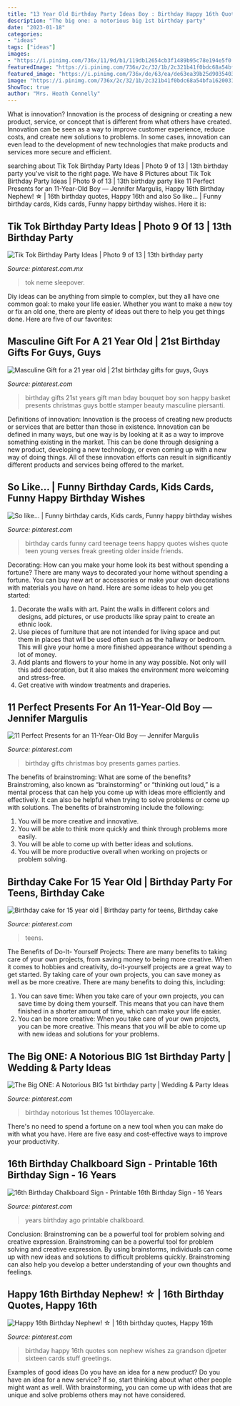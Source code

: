 ```yaml
---
title: "13 Year Old Birthday Party Ideas Boy : Birthday Happy 16th Quotes Son Nephew Wishes Za Grandson Djpeter Sixteen Cards Stuff Greetings"
description: "The big one: a notorious big 1st birthday party"
date: "2023-01-18"
categories:
- "ideas"
tags: ["ideas"]
images:
- "https://i.pinimg.com/736x/11/9d/b1/119db12654cb3f1489b95c78e194e5f0.jpg"
featuredImage: "https://i.pinimg.com/736x/2c/32/1b/2c321b41f0bdc68a54bfa1620031ceef--boss-gifts-man-gifts.jpg"
featured_image: "https://i.pinimg.com/736x/de/63/ea/de63ea39b25d90354038e15250d9844a.jpg"
image: "https://i.pinimg.com/736x/2c/32/1b/2c321b41f0bdc68a54bfa1620031ceef--boss-gifts-man-gifts.jpg"
ShowToc: true
author: "Mrs. Heath Connelly"
---
```



What is innovation?
Innovation is the process of designing or creating a new product, service, or concept that is different from what others have created. Innovation can be seen as a way to improve customer experience, reduce costs, and create new solutions to problems. In some cases, innovation can even lead to the development of new technologies that make products and services more secure and efficient.

	

		
searching about Tik Tok Birthday Party Ideas | Photo 9 of 13 | 13th birthday party you've visit to the right page. We have 8 Pictures about Tik Tok Birthday Party Ideas | Photo 9 of 13 | 13th birthday party like 11 Perfect Presents for an 11-Year-Old Boy — Jennifer Margulis, Happy 16th Birthday Nephew! ☆ | 16th birthday quotes, Happy 16th and also So like... | Funny birthday cards, Kids cards, Funny happy birthday wishes. Here it is:
		
    
## Tik Tok Birthday Party Ideas | Photo 9 Of 13 | 13th Birthday Party

<img loading=lazy src="https://i.pinimg.com/736x/f6/e2/e6/f6e2e60472d8d78390a7ea49f7ccd010.jpg" onerror="this.onerror=null;this.src='https://tse4.mm.bing.net/th?id=OIP.ex3ZuzcCJTeBgHytJduT6gHaJ3&amp;pid=15.1';" alt="Tik Tok Birthday Party Ideas | Photo 9 of 13 | 13th birthday party">

_Source: pinterest.com.mx_

>tok neme sleepover. 

	

Diy ideas can be anything from simple to complex, but they all have one common goal: to make your life easier. Whether you want to make a new toy or fix an old one, there are plenty of ideas out there to help you get things done. Here are five of our favorites: 

    
## Masculine Gift For A 21 Year Old | 21st Birthday Gifts For Guys, Guys

<img loading=lazy src="https://i.pinimg.com/736x/2c/32/1b/2c321b41f0bdc68a54bfa1620031ceef--boss-gifts-man-gifts.jpg" onerror="this.onerror=null;this.src='https://tse2.mm.bing.net/th?id=OIP.JYjg1JD2GOiEUV4md9k-sQHaJ4&amp;pid=15.1';" alt="Masculine Gift for a 21 year old | 21st birthday gifts for guys, Guys">

_Source: pinterest.com_

>birthday gifts 21st years gift man bday bouquet boy son happy basket presents christmas guys bottle stamper beauty masculine piersanti. 

	

Definitions of innovation:
Innovation is the process of creating new products or services that are better than those in existence. Innovation can be defined in many ways, but one way is by looking at it as a way to improve something existing in the market. This can be done through designing a new product, developing a new technology, or even coming up with a new way of doing things. All of these innovation efforts can result in significantly different products and services being offered to the market.

    
## So Like... | Funny Birthday Cards, Kids Cards, Funny Happy Birthday Wishes

<img loading=lazy src="https://i.pinimg.com/736x/4f/4e/a2/4f4ea2d390f02487237f2c6d31b9fabb--birthday-card-quotes-funny-birthday-cards.jpg" onerror="this.onerror=null;this.src='https://tse4.mm.bing.net/th?id=OIP.9hdV2ZDqxmvr56YghVlwDAAAAA&amp;pid=15.1';" alt="So like... | Funny birthday cards, Kids cards, Funny happy birthday wishes">

_Source: pinterest.com_

>birthday cards funny card teenage teens happy quotes wishes quote teen young verses freak greeting older inside friends. 

	

Decorating: How can you make your home look its best without spending a fortune?
There are many ways to decorated your home without spending a fortune. You can buy new art or accessories or make your own decorations with materials you have on hand. Here are some ideas to help you get started: 
1. Decorate the walls with art. Paint the walls in different colors and designs, add pictures, or use products like spray paint to create an ethnic look. 
2. Use pieces of furniture that are not intended for living space and put them in places that will be used often such as the hallway or bedroom. This will give your home a more finished appearance without spending a lot of money. 
3. Add plants and flowers to your home in any way possible. Not only will this add decoration, but it also makes the environment more welcoming and stress-free. 
4. Get creative with window treatments and draperies.

    
## 11 Perfect Presents For An 11-Year-Old Boy — Jennifer Margulis

<img loading=lazy src="https://i.pinimg.com/736x/c6/d1/62/c6d1621d4c71bf980fb2080a049f020a--birthday-games-th-birthday.jpg" onerror="this.onerror=null;this.src='https://tse3.mm.bing.net/th?id=OIP.-TSPaS9TIVj94MvpgCzXRQHaJ3&amp;pid=15.1';" alt="11 Perfect Presents for an 11-Year-Old Boy — Jennifer Margulis">

_Source: pinterest.com_

>birthday gifts christmas boy presents games parties. 

	

The benefits of brainstroming: What are some of the benefits?
Brainstroming, also known as “brainstorming” or “thinking out loud,” is a mental process that can help you come up with ideas more efficiently and effectively. It can also be helpful when trying to solve problems or come up with solutions. The benefits of brainstroming include the following: 
1. You will be more creative and innovative.
2. You will be able to think more quickly and think through problems more easily.
3. You will be able to come up with better ideas and solutions.
4. You will be more productive overall when working on projects or problem solving.

    
## Birthday Cake For 15 Year Old | Birthday Party For Teens, Birthday Cake

<img loading=lazy src="https://i.pinimg.com/736x/de/63/ea/de63ea39b25d90354038e15250d9844a.jpg" onerror="this.onerror=null;this.src='https://tse2.mm.bing.net/th?id=OIP.VvheqF7JJlLBn2jXhWibAAHaJ3&amp;pid=15.1';" alt="Birthday cake for 15 year old | Birthday party for teens, Birthday cake">

_Source: pinterest.com_

>teens. 

	

The Benefits of Do-It- Yourself Projects: There are many benefits to taking care of your own projects, from saving money to being more creative.
When it comes to hobbies and creativity, do-it-yourself projects are a great way to get started. By taking care of your own projects, you can save money as well as be more creative. There are many benefits to doing this, including: 
1. You can save time: When you take care of your own projects, you can save time by doing them yourself. This means that you can have them finished in a shorter amount of time, which can make your life easier. 
2. You can be more creative: When you take care of your own projects, you can be more creative. This means that you will be able to come up with new ideas and solutions for your problems. 

    
## The Big ONE: A Notorious BIG 1st Birthday Party | Wedding &amp; Party Ideas

<img loading=lazy src="https://i.pinimg.com/736x/11/9d/b1/119db12654cb3f1489b95c78e194e5f0.jpg" onerror="this.onerror=null;this.src='https://tse2.mm.bing.net/th?id=OIP.jN2q9zSYbob6UhrlAdXUcQHaLH&amp;pid=15.1';" alt="The Big ONE: A Notorious BIG 1st birthday party | Wedding &amp; Party Ideas">

_Source: pinterest.com_

>birthday notorious 1st themes 100layercake. 

	

There's no need to spend a fortune on a new tool when you can make do with what you have. Here are five easy and cost-effective ways to improve your productivity.

    
## 16th Birthday Chalkboard Sign - Printable 16th Birthday Sign - 16 Years

<img loading=lazy src="https://i.pinimg.com/736x/41/2a/c6/412ac632f91c7060e72f4edf26a9f62a.jpg" onerror="this.onerror=null;this.src='https://tse4.mm.bing.net/th?id=OIP.15v4_WytS84WKbKe3Q8jZAHaJQ&amp;pid=15.1';" alt="16th Birthday Chalkboard Sign - Printable 16th Birthday Sign - 16 Years">

_Source: pinterest.com_

>years birthday ago printable chalkboard. 

	

Conclusion: Brainstroming can be a powerful tool for problem solving and creative expression.
Brainstroming can be a powerful tool for problem solving and creative expression. By using brainstorms, individuals can come up with new ideas and solutions to difficult problems quickly. Brainstroming can also help you develop a better understanding of your own thoughts and feelings.

    
## Happy 16th Birthday Nephew! ☆ | 16th Birthday Quotes, Happy 16th

<img loading=lazy src="https://i.pinimg.com/736x/ea/56/95/ea56958f8fd59606d309aae9c59e8abb--happy-th-birthday-birthday-stuff.jpg" onerror="this.onerror=null;this.src='https://tse2.mm.bing.net/th?id=OIP.Z52TaR7RT8R5RHxPEL4GmwHaHa&amp;pid=15.1';" alt="Happy 16th Birthday Nephew! ☆ | 16th birthday quotes, Happy 16th">

_Source: pinterest.com_

>birthday happy 16th quotes son nephew wishes za grandson djpeter sixteen cards stuff greetings. 

	

Examples of good ideas
Do you have an idea for a new product? Do you have an idea for a new service? If so, start thinking about what other people might want as well. With brainstorming, you can come up with ideas that are unique and solve problems others may not have considered.

